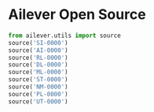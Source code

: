 # Ailever Open Source

```python
from ailever.utils import source
source('SI-0000')
source('AI-0000')
source('RL-0000')
source('DL-0000')
source('ML-0000')
source('ST-0000')
source('NM-0000')
source('PL-0000')
source('UT-0000')
```
